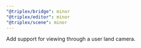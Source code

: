 ```yaml
---
"@triplex/bridge": minor
"@triplex/editor": minor
"@triplex/scene": minor
---
```


Add support for viewing through a user land camera.
